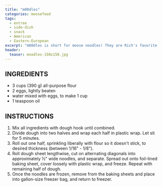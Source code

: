 ```yaml
---
title: "m00dles"
categories: moosefood
tags: 
  - entree
  - side-dish
  - snack
  - American
  - Eastern-European
excerpt: "m00dles is short for moose noodles! They are Rich's favorite."
header:
  teaser: moodles-150x150.jpg
---
```


## INGREDIENTS
* 3 cups (390 g) all-purpose flour
* 2 eggs, lightly beaten
* water mixed with eggs, to make 1 cup
* 1 teaspoon oil

## INSTRUCTIONS
1. Mix all ingredients with dough hook until combined.
2. Divide dough into two halves and wrap each half in plastic wrap. Let sit for 5 minutes.
3. Roll out one half, sprinkling liberally with flour so it doesn't stick, to desired thickness (between 1/16" - 1/8").
4. Roll dough sheet lengthwise, cut on alternating diagonals into approximately ½" wide noodles, and separate. Spread out onto foil-lined baking sheet, cover loosely with plastic wrap, and freeze. Repeat with remaining half of dough.
5. Once the noodles are frozen, remove from the baking sheets and place into gallon-size freezer bag, and return to freezer.

